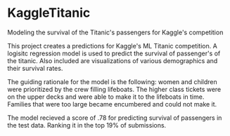 # KaggleTitanic
Modeling the survival of the Titanic's passengers for Kaggle's competition

This project creates a predictions for Kaggle's ML Titanic
competition. A logisitc regression model is used to predict the survival of passenger's of the titanic. Also included are
visualizations of various demographics and their survival rates.

The guiding rationale for the model is the following: women and children were prioritized by the crew filling
lifeboats. The higher class tickets were on the upper decks and were able to make
it to the lifeboats in time. Families that were too large became encumbered
and could not make it.

The model recieved a score of .78 for predicting survival of passengers in the test data. Ranking it in the top 19% of submissions.
